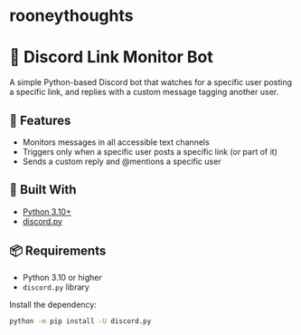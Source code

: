 # rooneythoughts

# 🔗 Discord Link Monitor Bot

A simple Python-based Discord bot that watches for a specific user posting a specific link, and replies with a custom message tagging another user.

## 🚀 Features

- Monitors messages in all accessible text channels
- Triggers only when a specific user posts a specific link (or part of it)
- Sends a custom reply and @mentions a specific user

## 🧱 Built With

- [Python 3.10+](https://www.python.org/)
- [discord.py](https://discordpy.readthedocs.io/en/stable/)

## 📦 Requirements

- Python 3.10 or higher
- `discord.py` library

Install the dependency:

```bash
python -m pip install -U discord.py
